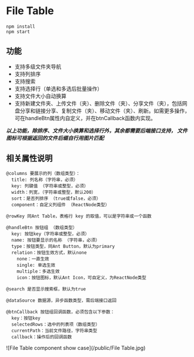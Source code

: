 # File Table

```
npm install
npm start
```
## 功能
* 支持多级文件夹导航
* 支持列排序
* 支持搜索
* 支持选择行（单选和多选后批量操作）
* 支持文件大小自动换算
* 支持新建文件夹、上传文件（夹）、删除文件（夹）、分享文件（夹），包括网盘分享和链接分享、复制文件（夹）、移动文件（夹）、刷新。如需更多操作，可在handleBtn属性内自定义，并在btnCallback函数内实现。

***以上功能，除排序、文件大小换算和选择行外，其余都需要后端接口支持，
文件图标可根据返回的文件后缀自行用图片匹配***

## 相关属性说明

```
@columns 要展示的列（数组类型）：
  title: 列名称（字符串，必须）
  key: 列键值 （字符串或整型，必须）
  width：列宽，（字符串或整型，默认200）
  sort：是否列排序 （true或false，必须）
  component：自定义列组件 （ReactNode类型）

@rowKey 同Ant Table，表格行 key 的取值，可以是字符串或一个函数

@handleBtn 按钮组 （数组类型）
  key: 按钮key（字符串或整型，必须）
  name: 按钮要显示的名称 （字符串，必须）
  type：按钮类型，同Ant Button，默认为primary
  relation：按钮生效方式，默认none
    none：一直生效
    single: 单选生效
    multiple：多选生效
    icon：按钮图标，默认Ant Icon，可自定义，为ReactNode类型

@search 是否显示搜索框，默认为true

@dataSource 数据源，异步函数类型，需后端接口返回

@btnCallback 按钮组回调函数，必须包含以下参数：
  key：按钮key
  selectedRows：选中的列表项（数组类型）
  currentPath：当前文件路径，字符串类型
  callback：操作后的回调函数
 ```

 ![File Table component show case](/public/File Table.jpg)